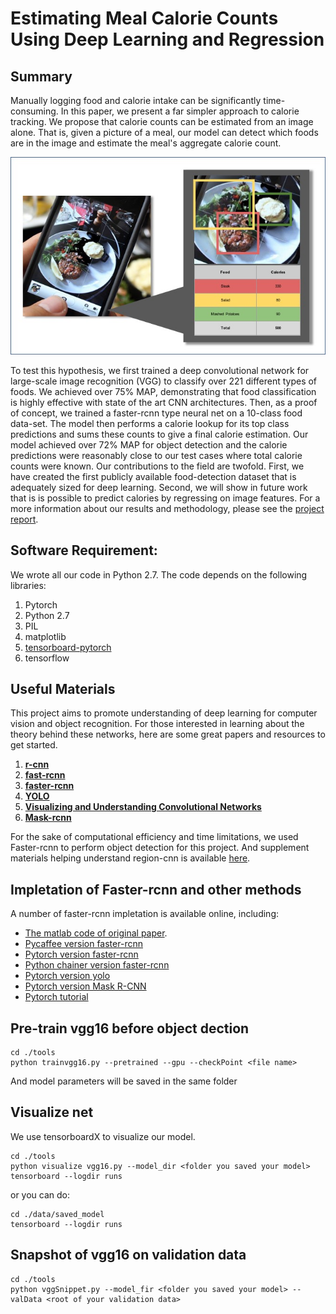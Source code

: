 # Estimating Meal Calorie Counts Using Deep Learning and Regression

## Summary
 Manually logging food and calorie intake can be significantly time-consuming. In this paper, we present a far simpler approach to calorie tracking. We propose that calorie counts can be estimated from an image alone. That is, given a picture of a meal, our model can detect which foods are in the image and estimate the meal's aggregate calorie count. 
 
 ![The idea in a nutshell](https://github.com/brendobendo/cs6501_final_project/blob/master/intro_pic.jpg)
 
 To test this hypothesis, we first trained a deep convolutional network for large-scale image recognition (VGG) to classify over 221 different types of foods. We achieved over 75\% MAP, demonstrating that food classification is highly effective with state of the art CNN architectures. Then, as a proof of concept, we trained a faster-rcnn type neural net on a 10-class food data-set. The model then performs a calorie lookup for its top class predictions and sums these  counts to give a final calorie estimation. Our model achieved over 72\%  MAP for object detection and the calorie predictions were reasonably close to our test cases where total calorie counts were known. Our contributions to the field are twofold. First, we have created the first publicly available food-detection dataset that is adequately sized for deep learning. Second, we will show in future work that is is possible to predict calories by regressing on image features. For a more information about our results and methodology, please see the [project report](https://github.com/brendobendo/cs6501_final_project/CalorieCounterFinalReport.pdf).
 

## Software Requirement:
We wrote all our code in Python 2.7. The code depends on the following libraries: 
1. Pytorch
2. Python 2.7
3. PIL
4. matplotlib
5. [tensorboard-pytorch](https://github.com/lanpa/tensorboard-pytorch)
6. tensorflow

## Useful Materials
This project aims to promote understanding of deep learning for computer vision and object recognition. For those interested in learning about the theory behind these networks, here are some great papers and resources to get started. 

1. [**r-cnn**](https://arxiv.org/pdf/1504.08083.pdf)
2. [**fast-rcnn**](https://arxiv.org/pdf/1504.08083.pdf)
3. [**faster-rcnn**](https://arxiv.org/pdf/1506.01497.pdf)
4. [**YOLO**](https://arxiv.org/pdf/1506.02640.pdf)
5. [**Visualizing and Understanding Convolutional Networks**](https://arxiv.org/pdf/1311.2901.pdf)
6. [**Mask-rcnn**](https://arxiv.org/pdf/1703.06870.pdf)

For the sake of computational efficiency and time limitations, we used Faster-rcnn to perform object detection for this project. And supplement materials helping understand region-cnn is available [here](https://leonardoaraujosantos.gitbooks.io/artificial-inteligence/content/object_localization_and_detection.html).


## Impletation of Faster-rcnn and other methods
A number of faster-rcnn impletation is available online, including:
- [The matlab code of original paper](https://github.com/ShaoqingRen/faster_rcnn).
- [Pycaffee version faster-rcnn](https://github.com/rbgirshick/py-faster-rcnn)
- [Pytorch version faster-rcnn](https://github.com/ruotianluo/pytorch-faster-rcnn)
- [Python chainer version faster-rcnn](https://github.com/chainer/chainercv)
- [Pytorch version yolo](https://github.com/marvis/pytorch-yolo2)
- [Pytorch version Mask R-CNN](https://github.com/felixgwu/mask_rcnn_pytorch)
- [Pytorch tutorial](https://github.com/ritchieng/the-incredible-pytorch)

## Pre-train vgg16 before object dection
```
cd ./tools
python trainvgg16.py --pretrained --gpu --checkPoint <file name>
```
And model parameters will be saved in the same folder


## Visualize net
We use tensorboardX to visualize our model.
```
cd ./tools
python visualize vgg16.py --model_dir <folder you saved your model>
tensorboard --logdir runs
```
or you can do:
```
cd ./data/saved_model
tensorboard --logdir runs
```
## Snapshot of vgg16 on validation data
```
cd ./tools
python vggSnippet.py --model_fir <folder you saved your model> --valData <root of your validation data>
```



